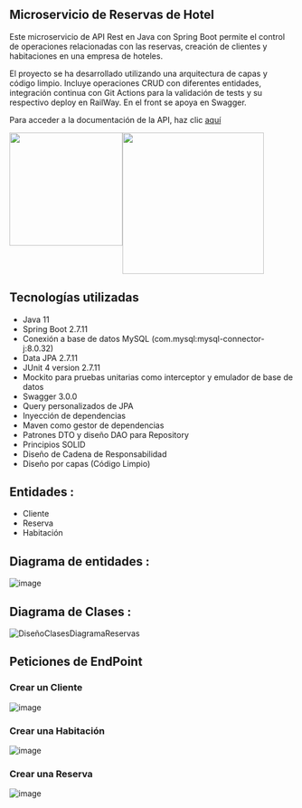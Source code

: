 
## Microservicio de Reservas de Hotel
Este microservicio de API Rest en Java con Spring Boot permite el control de operaciones relacionadas con las reservas, creación de clientes y habitaciones en una empresa de hoteles.

El proyecto se ha desarrollado utilizando una arquitectura de capas y código limpio. Incluye operaciones CRUD con diferentes entidades, integración continua con Git Actions para la validación de tests y su respectivo deploy en RailWay. En el front se apoya en Swagger.

Para acceder a la documentación de la API, haz clic [aquí](http://localhost:8080/swagger-ui/index.html#/)

<div style="display:flex;">

<img src="https://user-images.githubusercontent.com/50783391/232255841-ca02df30-398c-4b98-b9eb-098f2adc092c.png" width="200">
<img src="https://user-images.githubusercontent.com/50783391/232256220-e0f32b8e-a432-432a-ba9a-c023f9894e79.png" width="250">

</div >



## Tecnologías utilizadas
- Java 11
- Spring Boot 2.7.11
- Conexión a base de datos MySQL (com.mysql:mysql-connector-j:8.0.32)
- Data JPA 2.7.11
- JUnit 4 version 2.7.11
- Mockito para pruebas unitarias como interceptor y emulador de base de datos
- Swagger 3.0.0
- Query personalizados de JPA
- Inyección de dependencias
- Maven como gestor de dependencias
- Patrones DTO y diseño DAO para Repository
- Principios SOLID
- Diseño de Cadena de Responsabilidad
- Diseño por capas (Código Limpio)



## Entidades :

- Cliente
- Reserva
- Habitación

## Diagrama de entidades :

![image](https://user-images.githubusercontent.com/50783391/232255670-c81b5b6f-8f83-4c98-9947-a2dd1e7d1141.png)



## Diagrama de Clases :
![DiseñoClasesDiagramaReservas](https://user-images.githubusercontent.com/50783391/229843341-1ecf333b-0e3f-4128-88cf-7cd095d0ab08.png)

## Peticiones de EndPoint


### Crear un Cliente

![image](https://user-images.githubusercontent.com/50783391/232256036-1bbd3be7-6531-4ddc-9d4a-ee0f06daecc0.png)


### Crear una Habitación

![image](https://user-images.githubusercontent.com/50783391/232256056-802af773-8704-4b10-a51c-7af101edaaeb.png)


### Crear una Reserva

![image](https://user-images.githubusercontent.com/50783391/232256068-42788c2b-03a8-4748-bd6b-e6c31db806c4.png)

